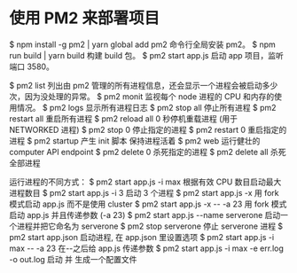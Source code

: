 # 使用 PM2 来部署项目

$ npm install -g pm2 | yarn global add pm2 命令行全局安装 pm2。
$ npm run build | yarn build 构建 build 包。
$ pm2 start app.js 启动 app 项目，监听端口 3580。

$ pm2 list 列出由 pm2 管理的所有进程信息，还会显示一个进程会被启动多少次，因为没处理的异常。
$ pm2 monit 监视每个 node 进程的 CPU 和内存的使用情况。
$ pm2 logs 显示所有进程日志
$ pm2 stop all 停止所有进程
$ pm2 restart all 重启所有进程
$ pm2 reload all 0 秒停机重载进程 (用于 NETWORKED 进程)
$ pm2 stop 0 停止指定的进程
$ pm2 restart 0 重启指定的进程
$ pm2 startup 产生 init 脚本 保持进程活着
$ pm2 web 运行健壮的 computer API endpoint
$ pm2 delete 0 杀死指定的进程
$ pm2 delete all 杀死全部进程

运行进程的不同方式：
$ pm2 start app.js -i max 根据有效 CPU 数目启动最大进程数目
$ pm2 start app.js -i 3 启动 3 个进程
$ pm2 start app.js -x 用 fork 模式启动 app.js 而不是使用 cluster
$ pm2 start app.js -x -- -a 23 用 fork 模式启动 app.js 并且传递参数 (-a 23)
$ pm2 start app.js --name serverone 启动一个进程并把它命名为 serverone
$ pm2 stop serverone 停止 serverone 进程
$ pm2 start app.json 启动进程, 在 app.json 里设置选项
$ pm2 start app.js -i max -- -a 23 在--之后给 app.js 传递参数
$ pm2 start app.js -i max -e err.log -o out.log 启动 并 生成一个配置文件
